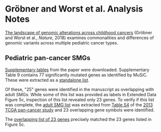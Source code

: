 # Gröbner and Worst et al. Analysis Notes

[The landscape of genomic alterations across childhood cancers](https://doi.org/10.1038/nature25480)
(Gröbner and Worst et al., _Nature_, 2018) examines commonalities and differences of genomic variants
across multiple pediatric cancer types.

## Pediatric pan-cancer SMGs
[Supplementary tables](../../data/41586_2018_BFnature25480_MOESM3_ESM.xlsx) from the paper 
were downloaded.
Supplementary Table 9 contains 77 significantly mutated genes as identified by MuSiC.
These were extracted as a [standalone list](../../data/grober_worst_pediatric_smgs.txt).

Of these, "25" genes were identified in the manuscript as overlapping with adult SMGs. While some of
this list was provided as labels in Extended Data Figure 5c, inspection of this list revealed only 23 
genes. To verify if this list was complete, the [adult SMG list](../../data/kandoth_adult_smgs.txt) 
was extracted from [Table S4](../../data/Supplementary_Table_4.xlsx) of the
[2013 TCGA pan-cancer study](https://doi.org/10.1038/nature12634) and 23 overlapping gene symbols were
identified.

The [overlapping list of 23 genes](../../data/overlapping_smgs.txt) precisely matched the 23 genes 
listed in Figure 5c.
